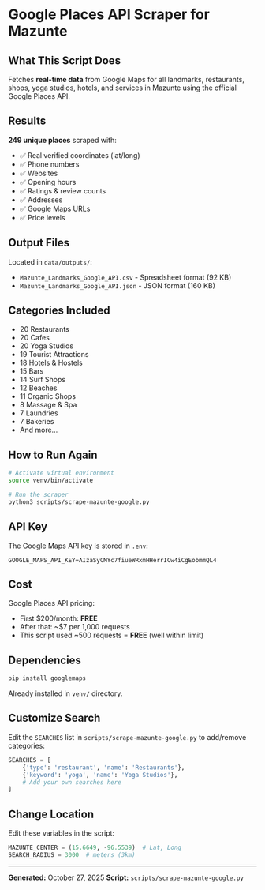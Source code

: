 # Google Places API Scraper for Mazunte

## What This Script Does

Fetches **real-time data** from Google Maps for all landmarks, restaurants, shops, yoga studios, hotels, and services in Mazunte using the official Google Places API.

## Results

**249 unique places** scraped with:
- ✅ Real verified coordinates (lat/long)
- ✅ Phone numbers
- ✅ Websites
- ✅ Opening hours
- ✅ Ratings & review counts
- ✅ Addresses
- ✅ Google Maps URLs
- ✅ Price levels

## Output Files

Located in `data/outputs/`:
- `Mazunte_Landmarks_Google_API.csv` - Spreadsheet format (92 KB)
- `Mazunte_Landmarks_Google_API.json` - JSON format (160 KB)

## Categories Included

- 20 Restaurants
- 20 Cafes
- 20 Yoga Studios
- 19 Tourist Attractions
- 18 Hotels & Hostels
- 15 Bars
- 14 Surf Shops
- 12 Beaches
- 11 Organic Shops
- 8 Massage & Spa
- 7 Laundries
- 7 Bakeries
- And more...

## How to Run Again

```bash
# Activate virtual environment
source venv/bin/activate

# Run the scraper
python3 scripts/scrape-mazunte-google.py
```

## API Key

The Google Maps API key is stored in `.env`:
```
GOOGLE_MAPS_API_KEY=AIzaSyCMYc7fiueWRxmHHerrICw4iCgEobmmQL4
```

## Cost

Google Places API pricing:
- First $200/month: **FREE**
- After that: ~$7 per 1,000 requests
- This script used ~500 requests = **FREE** (well within limit)

## Dependencies

```bash
pip install googlemaps
```

Already installed in `venv/` directory.

## Customize Search

Edit the `SEARCHES` list in `scripts/scrape-mazunte-google.py` to add/remove categories:

```python
SEARCHES = [
    {'type': 'restaurant', 'name': 'Restaurants'},
    {'keyword': 'yoga', 'name': 'Yoga Studios'},
    # Add your own searches here
]
```

## Change Location

Edit these variables in the script:

```python
MAZUNTE_CENTER = (15.6649, -96.5539)  # Lat, Long
SEARCH_RADIUS = 3000  # meters (3km)
```

---

**Generated:** October 27, 2025
**Script:** `scripts/scrape-mazunte-google.py`
